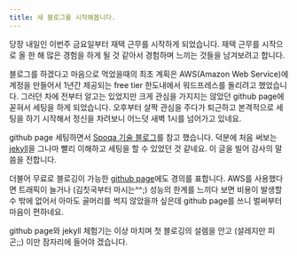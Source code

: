 ```yaml
---
title: 새 블로그를 시작해봅니다.
---
```


당장 내일인 이번주 금요일부터 재택 근무를 시작하게 되었습니다. 재택 근무를 시작으로 올 한 해 많은 경험을 하게 될 것 같아서 경험하며 느끼는 것들을 남겨보려고 합니다.

블로그를 하겠다고 마음으로 먹었을때의 최초 계획은 AWS(Amazon Web Service)에 계정을 만들어서 1년간 제공되는 free tier 한도내에서 워드프레스를 돌리려고 했었습니다. 그러던 차에 전부터 알고는 있었지만 크게 관심을 가지지는 않았던 github page에 꼳혀서 세팅을 하게 되었습니다. 오후부터 살짝 관심을 주다가 퇴근하고 본격적으로 세팅을 하기 시작해서 정신을 차려보니 어느덧 새벽 1시를 넘어가고 있네요.

github page 세팅하면서 [Spoqa 기술 블로그]를 참고 했습니다. 덕분에 처음 써보는 [jekyll]을 그나마 빨리 이해하고 세팅을 할 수 있었던 것 같네요. 이 글을 빌어 감사의 말씀을 전합니다.

더불어 무료로 블로깅이 가능한 [github page]에도 경의를 표합니다. AWS를 사용했다면 트래픽이 늘거나 (김칫국부터 마시는^^;) 성능의 한계를 느끼다 보면 비용이 발생할 수 밖에 없어서 아마도 골머리를 썩지 않았을까 싶은데 github page를 쓰니 벌써부터 마음이 편하네요.

github page와 jekyll 체험기는 이상 마치며 첫 블로깅의 설렘을 안고 (설레지만 피곤;;) 이만 잠자리에 들어야 겠습니다.

  [Spoqa 기술 블로그]: http://spoqa.github.io
  [jekyll]: http://jekyllrb.com/
  [github page]: https://pages.github.com/
